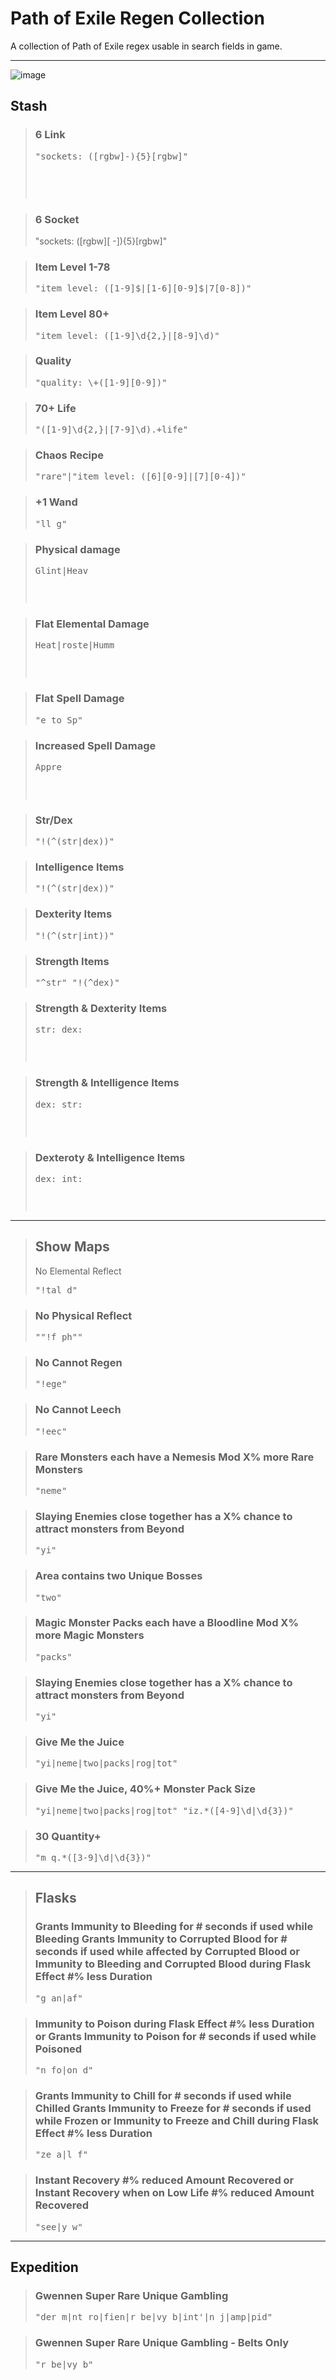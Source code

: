 # Path of Exile Regen Collection
A collection of Path of Exile regex usable in search fields in game.

---

![image](https://user-images.githubusercontent.com/899183/187089726-24c49ef7-833e-4ebb-a442-0dad08d1696a.png)

## Stash

> ### 6 Link
> <pre>"sockets: ([rgbw]-){5}[rgbw]"<p/re>

> ### 6 Socket
> "sockets: ([rgbw][ -]){5}[rgbw]"

> ### Item Level 1-78
> <pre>"item level: ([1-9]$|[1-6][0-9]$|7[0-8])"</pre>

> ### Item Level 80+
> <pre>"item level: ([1-9]\d{2,}|[8-9]\d)"</pre>

> ### Quality
> <pre>"quality: \+([1-9][0-9])"</pre>

> ### 70+ Life
> <pre>"([1-9]\d{2,}|[7-9]\d).+life"</pre>

> ### Chaos Recipe
> <pre>"rare"|"item level: ([6][0-9]|[7][0-4])"</pre>

> ### +1 Wand
> <pre>"ll g"</pre>

> ### Physical damage
> <pre>Glint|Heav<pre>

> ### Flat Elemental Damage
> <pre>Heat|roste|Humm<pre>

> ### Flat Spell Damage
> <pre>"e to Sp"</pre>

> ### Increased Spell Damage
> <pre>Appre<pre>

> ### Str/Dex
> <pre>"!(^(str|dex))"</pre>

> ### Intelligence Items
> <pre>"!(^(str|dex))"</pre>

> ### Dexterity Items
> <pre>"!(^(str|int))"</pre>

> ### Strength Items
> <pre>"^str" "!(^dex)"</pre>

> ### Strength & Dexterity Items
> <pre>str: dex:<pre>

> ### Strength & Intelligence Items
> <pre>dex: str:<pre>

> ### Dexteroty & Intelligence Items
> <pre>dex: int:<pre>

---

> ## Show Maps
> No Elemental Reflect
> <pre>"!tal d"</pre>

> ### No Physical Reflect
> <pre>""!f ph""</pre>

> ### No Cannot Regen
> <pre>"!ege"</pre>

> ### No Cannot Leech
> <pre>"!eec"</pre>

> ### Rare Monsters each have a Nemesis Mod X% more Rare Monsters
> <pre>"neme"</pre>

> ### Slaying Enemies close together has a X% chance to attract monsters from Beyond
> <pre>"yi"</pre>

> ### Area contains two Unique Bosses
> <pre>"two"</pre>

> ### Magic Monster Packs each have a Bloodline Mod X% more Magic Monsters
> <pre>"packs"</pre>

> ### Slaying Enemies close together has a X% chance to attract monsters from Beyond
> <pre>"yi"</pre>

> ### Give Me the Juice
> <pre>"yi|neme|two|packs|rog|tot"</pre>

> ### Give Me the Juice, 40%+ Monster Pack Size
> <pre>"yi|neme|two|packs|rog|tot" "iz.*([4-9]\d|\d{3})"</pre>

> ### 30 Quantity+
> <pre>"m q.*([3-9]\d|\d{3})"</pre>

---

> ## Flasks
> ### Grants Immunity to Bleeding for # seconds if used while Bleeding Grants Immunity to Corrupted Blood for # seconds if used while affected by Corrupted Blood or Immunity to Bleeding and Corrupted Blood during Flask Effect #% less Duration
> <pre>"g an|af"</pre>

> ### Immunity to Poison during Flask Effect #% less Duration or Grants Immunity to Poison for # seconds if used while Poisoned
> <pre>"n fo|on d"</pre>

> ### Grants Immunity to Chill for # seconds if used while Chilled Grants Immunity to Freeze for # seconds if used while Frozen or Immunity to Freeze and Chill during Flask Effect #% less Duration
> <pre>"ze a|l f"</pre>

> ### Instant Recovery #% reduced Amount Recovered or Instant Recovery when on Low Life #% reduced Amount Recovered
> <pre>"see|y w"</pre>


---

## Expedition

> ### Gwennen Super Rare Unique Gambling
> <pre>"der m|nt ro|fien|r be|vy b|int'|n j|amp|pid"</pre>

> ### Gwennen Super Rare Unique Gambling - Belts Only
> <pre>"r be|vy b"</pre>

